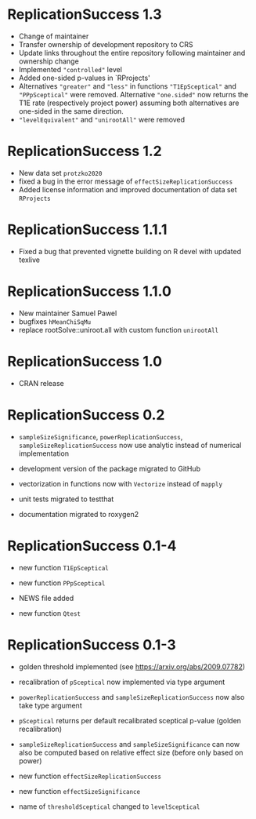
# ReplicationSuccess 1.3

- Change of maintainer
- Transfer ownership of development repository to CRS
- Update links throughout the entire repository following maintainer and ownership change
- Implemented `"controlled"` level 
- Added one-sided p-values in `RProjects'
- Alternatives `"greater"` and `"less"` in functions  `"T1EpSceptical"` and 
`"PPpSceptical"` were removed. 
Alternative `"one.sided"` now returns the T1E rate (respectively project power) 
assuming both alternatives are one-sided in the same direction. 
- `"levelEquivalent"` and `"unirootAll"` were removed


# ReplicationSuccess 1.2

- New data set `protzko2020` 
- fixed a bug in the error message of `effectSizeReplicationSuccess`
- Added license information and improved documentation of data set `RProjects`

# ReplicationSuccess 1.1.1

- Fixed a bug that prevented vignette building on R devel with updated texlive

# ReplicationSuccess 1.1.0

- New maintainer Samuel Pawel
- bugfixes `hMeanChiSqMu`
- replace rootSolve::uniroot.all with custom function `unirootAll`

# ReplicationSuccess 1.0

- CRAN release

# ReplicationSuccess 0.2

- `sampleSizeSignificance`, `powerReplicationSuccess`,
  `sampleSizeReplicationSuccess` now use analytic instead of numerical
  implementation

- development version of the package migrated to GitHub

- vectorization in functions now with `Vectorize` instead of `mapply`

- unit tests migrated to testthat

- documentation migrated to roxygen2


# ReplicationSuccess 0.1-4

- new function `T1EpSceptical`

- new function `PPpSceptical`

- NEWS file added

- new function `Qtest`


# ReplicationSuccess 0.1-3

- golden threshold implemented (see <https://arxiv.org/abs/2009.07782>)

- recalibration of `pSceptical` now implemented via type argument

- `powerReplicationSuccess` and `sampleSizeReplicationSuccess` now also take
  type argument

- `pSceptical` returns per default recalibrated sceptical p-value (golden
  recalibration)

- `sampleSizeReplicationSuccess` and `sampleSizeSignificance` can now also be
  computed based on relative effect size (before only based on power)
  
- new function `effectSizeReplicationSuccess`

- new function `effectSizeSignificance`

- name of `thresholdSceptical` changed to `levelSceptical`
